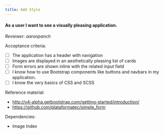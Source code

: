 ```yaml
---
title: Add Style
---
```


#### As a user I want to see a visually pleasing application.

_Reviewer: aaronpanch_

Acceptance criteria:
- [ ] The application has a header with navigation
- [ ] Images are displayed in an aesthetically pleasing list of cards
- [ ] Form errors are shown inline with the related input field
- [ ] I know how to use Bootstrap components like buttons and navbars in my
  application.
- [ ] I know the very basics of CSS and SCSS

Reference material:
- http://v4-alpha.getbootstrap.com/getting-started/introduction/
- https://github.com/plataformatec/simple_form

Dependencies:
- Image Index
